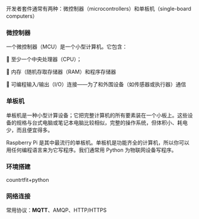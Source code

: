 开发者套件通常有两种：微控制器（microcontrollers）和单板机（single-board computers）

### 微控制器

一个微控制器（MCU）是一个小型计算机。它包含：

🧠 至少一个中央处理器（CPU）；

💾 内存（随机存取存储器（RAM）和程序存储器

🔌 可编程输入/输出（I/O）连接——为了和外围设备（如传感器或执行器）通信

### 单板机

单板机是一种小型计算设备；它把完整计算机的所有要素装在一个小板上。这些设备的规格与台式电脑或笔记本电脑比较相似，完整的操作系统，但体积小、耗电少，而且便宜得多。

Raspberry Pi 是其中最流行的单板机。单板机是功能齐全的计算机，所以你可以用任何编程语言来为它写程序。我们通常用 Python 为物联网设备写程序。

### 环境搭建

countrtfit+python





### 网络连接

常用协议：**MQTT**、AMQP、HTTP/HTTPS